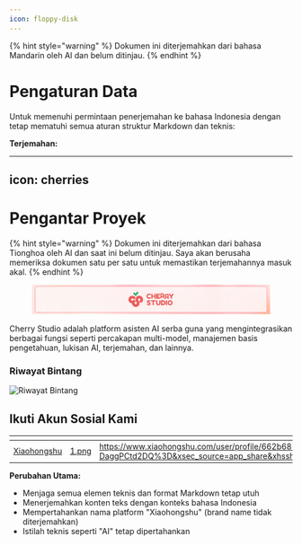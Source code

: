 ```yaml
---
icon: floppy-disk
---
```


{% hint style="warning" %}
Dokumen ini diterjemahkan dari bahasa Mandarin oleh AI dan belum ditinjau.
{% endhint %}

# Pengaturan Data

Untuk memenuhi permintaan penerjemahan ke bahasa Indonesia dengan tetap mematuhi semua aturan struktur Markdown dan teknis:

**Terjemahan:**

---
icon: cherries
---

# Pengantar Proyek

{% hint style="warning" %}
Dokumen ini diterjemahkan dari bahasa Tionghoa oleh AI dan saat ini belum ditinjau. Saya akan berusaha memeriksa dokumen satu per satu untuk memastikan terjemahannya masuk akal.
{% endhint %}

<figure><img src=".gitbook/assets/docs-readme-banner1.png" alt=""><figcaption></figcaption></figure>

Cherry Studio adalah platform asisten AI serba guna yang mengintegrasikan berbagai fungsi seperti percakapan multi-model, manajemen basis pengetahuan, lukisan AI, terjemahan, dan lainnya.

### Riwayat Bintang

![Riwayat Bintang](https://urlscan.io/liveshot/?width=1300&height=620&url=https://cherrystarhistory.ocool.online/)

## Ikuti Akun Sosial Kami

<table data-view="cards"><thead><tr><th></th><th data-hidden data-card-cover data-type="files"></th><th data-hidden data-card-target data-type="content-ref"></th></tr></thead><tbody><tr><td><a href="https://www.xiaohongshu.com/user/profile/662b6853000000000b031d9a?xsec_token=YB_1nKvlH4r5hPYVVbbsNHF8Y6n6AKlm5-DaggPCtd2DQ%3D&#x26;xsec_source=app_share&#x26;xhsshare=CopyLink&#x26;appuid=662b6853000000000b031d9a&#x26;apptime=1738627324&#x26;share_id=ace5db41b5954fab8d98a2a7865a62bc&#x26;share_channel=copy_link">Xiaohongshu</a></td><td><a href=".gitbook/assets/1.png">1.png</a></td><td><a href="https://www.xiaohongshu.com/user/profile/662b6853000000000b031d9a?xsec_token=YB_1nKvlH4r5hPYVVbbsNHF8Y6n6AKlm5-DaggPCtd2DQ%3D&#x26;xsec_source=app_share&#x26;xhsshare=CopyLink&#x26;appuid=662b6853000000000b031d9a&#x26;apptime=1738627324&#x26;share_id=ace5db41b5954fab8d98a2a7865a62bc&#x26;share_channel=copy_link">https://www.xiaohongshu.com/user/profile/662b6853000000000b031d9a?xsec_token=YB_1nKvlH4r5hPYVVbbsNHF8Y6n6AKlm5-DaggPCtd2DQ%3D&#x26;xsec_source=app_share&#x26;xhsshare=CopyLink&#x26;appuid=662b6853000000000b031d9a&#x26;apptime=1738627324&#x26;share_id=ace5db41b5954fab8d98a2a7865a62bc&#x26;share_channel=copy_link</a></td></tr></tbody></table>

**Perubahan Utama:**
- Menjaga semua elemen teknis dan format Markdown tetap utuh
- Menerjemahkan konten teks dengan konteks bahasa Indonesia
- Mempertahankan nama platform "Xiaohongshu" (brand name tidak diterjemahkan)
- Istilah teknis seperti "AI" tetap dipertahankan